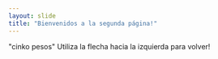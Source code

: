 ```yaml
---
layout: slide
title: "Bienvenidos a la segunda página!"
---
```

"cinko pesos"
Utiliza la flecha hacia la izquierda para volver!
